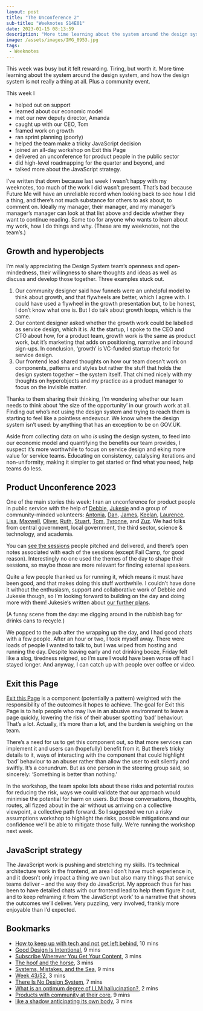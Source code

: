 ```yaml
---
layout: post
title: "The Unconference 2"
sub-title: "Weeknotes S14E01"
date: 2023-01-15 08:13:59
description: "More time learning about the system around the design system, and how the design system is not really a thing at all. Plus a community event."
image: /assets/images/IMG_8953.jpg
tags:
 - Weeknotes
---
```


This week was busy but it felt rewarding. Tiring, but worth it. More time learning about the system around the design system, and how the design system is not really a thing at all. Plus a community event.

This week I

- helped out on support
- learned about our economic model
- met our new deputy director, Amanda
- caught up with our CEO, Tom
- framed work on growth
- ran sprint planning (poorly)
- helped the team make a tricky JavaScript decision
- joined an all-day workshop on Exit this Page
- delivered an unconference for product people in the public sector
- did high-level roadmapping for the quarter and beyond, and
- talked more about the JavaScript strategy.

I’ve written that down because last week I wasn’t happy with my weeknotes, too much of the work I did wasn’t present. That’s bad because Future Me will have an unreliable record when looking back to see how I did a thing, and there’s not much substance for others to ask about, to comment on. Ideally my manager, their manager, and my manager’s manager’s manager can look at that list above and decide whether they want to continue reading. Same too for anyone who wants to learn about my work, how I do things and why. (These are my weeknotes, not the team’s.)

## Growth and hyperobjects

I’m really appreciating the Design System team’s openness and open-mindedness, their willingness to share thoughts and ideas as well as discuss and develop those together. Three examples stuck out.

1.  Our community designer said how funnels were an unhelpful model to think about growth, and that flywheels are better, which I agree with. I could have used a flywheel in the growth presentation but, to be honest, I don’t know what one is. But I do talk about growth loops, which is the same.
2.  Our content designer asked whether the growth work could be labelled as service design, which it is. At the startup, I spoke to the CEO and CTO about how, for a product team, growth work is the same as product work, but it’s marketing that adds on positioning, narrative and inbound sign-ups. In conclusion, ‘growth’ is VC-funded startup rhetoric for service design.
3.  Our frontend lead shared thoughts on how our team doesn’t work on components, patterns and styles but rather the stuff that holds the design system together – the system itself. That chimed nicely with my thoughts on hyperobjects and my practice as a product manager to focus on the invisible matter.

Thanks to them sharing their thinking, I’m wondering whether our team needs to think about ‘the size of the opportunity’ in our growth work at all. Finding out who’s not using the design system and trying to reach them is starting to feel like a pointless endeavour. We know where the design system isn’t used: by anything that has an exception to be on GOV.UK.

Aside from collecting data on who *is* using the design system, to feed into our economic model and quantifying the benefits our team provides, I suspect it’s more worthwhile to focus on service design and eking more value for service teams. Educating on consistency, catalysing iterations and non-uniformity, making it simpler to get started or find what you need, help teams do less.

## Product Unconference 2023

One of the main stories this week: I ran an unconference for product people in public service with the help of [Debbie](https://www.linkedin.com/in/debbie-blanchard-327684ab/), [Jukesie](https://www.linkedin.com/in/mjukes/) and a group of community-minded volunteers: [Antonia](https://www.linkedin.com/in/antonia-panayotova/), [Dan](https://www.linkedin.com/in/daniel-fyfield-5b0539162/), [James](https://www.linkedin.com/in/jiggott/), [Keelan](https://www.linkedin.com/in/keelanfh/), [Laurence](https://www.linkedin.com/in/laurence-mallows-6875ab93/), [Lisa](https://www.linkedin.com/in/lisa-scott-product/), [Maxwell](https://www.linkedin.com/in/maxwell-riess-94334aa3/), [Oliver](https://www.linkedin.com/in/oliverhannan/), [Ruth](https://www.linkedin.com/in/ruth-hammond-10b39a8b/), [Stuart](https://www.linkedin.com/in/stuartchalmers/), [Tom](https://www.linkedin.com/in/tomhubbardgreen/), [Tyronne](https://www.linkedin.com/in/tyronne-fisher/), and [Zuz](https://www.linkedin.com/in/zuz-kopecka-3a1ab8b0/). We had folks from central government, local government, the third sector, science & technology, and academia.

You can [see the sessions](https://bit.ly/pu23sessions) people pitched and delivered, and there’s open notes associated with each of the sessions (except Fail Camp, for good reason). Interestingly no one used the themes of the day to shape their sessions, so maybe those are more relevant for finding external speakers.

Quite a few people thanked us for running it, which means it must have been good, and that makes doing this stuff worthwhile. I couldn’t have done it without the enthusiasm, support and collaborative work of Debbie and Jukesie though, so I’m looking forward to building on the day and doing more with them! Jukesie’s written about [our further plans](https://digitalbydefault.com/2023/01/13/week-43-52/).

(A funny scene from the day: me digging around in the rubbish bag for drinks cans to recycle.)

We popped to the pub after the wrapping up the day, and I had good chats with a few people. After an hour or two, I took myself away. There were loads of people I wanted to talk to, but I was wiped from hosting and running the day. Despite leaving early and not drinking booze, Friday felt like a slog, tiredness reigned, so I’m sure I would have been worse off had I stayed longer. And anyway, I can catch up with people over coffee or video.

## Exit this Page

[Exit this Page](https://github.com/alphagov/govuk-design-system-backlog/issues/213) is a component (potentially a pattern) weighted with the responsibility of the outcomes it hopes to achieve. The goal for Exit this Page is to help people who may live in an abusive environment to leave a page quickly, lowering the risk of their abuser spotting ‘bad’ behaviour. That’s a lot. Actually, it’s more than a lot, and the burden is weighing on the team.

There’s a need for us to get this component out, so that more services can implement it and users can (hopefully) benefit from it. But there’s tricky details to it, ways of interacting with the component that could highlight ‘bad’ behaviour to an abuser rather than allow the user to exit silently and swiftly. It’s a conundrum. But as one person in the steering group said, so sincerely: ‘Something is better than nothing.’

In the workshop, the team spoke lots about these risks and potential routes for reducing the risk, ways we could validate that our approach would minimise the potential for harm on users. But those conversations, thoughts, routes, all fizzed about in the air without us arriving on a collective viewpoint, a collective path forward. So I suggested we run a risky assumptions workshop to highlight the risks, possible mitigations and our confidence we’ll be able to mitigate those fully. We’re running the workshop next week.

## JavaScript strategy

The JavaScript work is pushing and stretching my skills. It’s technical architecture work in the frontend, an area I don’t have much experience in, and it doesn’t only impact a thing we own but also many things that service teams deliver – and the way they do JavaScript. My approach thus far has been to have detailed chats with our frontend lead to help them figure it out, and to keep reframing it from ‘the JavaScript work’ to a narrative that shows the outcomes we’ll deliver. Very puzzling, very involved, frankly more enjoyable than I’d expected.

## Bookmarks

- [How to keep up with tech and not get left behind](https://www.itsnicethat.com/features/forward-thinking-how-not-to-get-left-behind-by-tech-040123), 10 mins
- [Good Design Is Intentional](https://jonyablonski.com/articles/2022/good-design-is-intentional/), 9 mins
- [Subscribe Wherever You Get Your Content](https://blog.jim-nielsen.com/2023/subscribe-wherever-you-get-your-content/), 3 mins
- [The hoof and the horse](https://ethanmarcotte.com/wrote/the-hoof-and-the-horse/), 3 mins
- [Systems, Mistakes, and the Sea](https://www.robinrendle.com/essays/systems-mistakes-and-the-sea), 9 mins
- [Week 43/52](https://digitalbydefault.com/2023/01/13/week-43-52/), 3 mins
- [There Is No Design System](https://24ways.org/2019/there-is-no-design-system/), 7 mins
- [What is an optimum degree of LLM hallucination?](https://marginalrevolution.com/marginalrevolution/2023/01/what-is-the-optimum-degree-of-llm-hallucination.html), 2 mins
- [Products with community at their core](https://sarahdrinkwater.medium.com/products-with-community-at-their-core-e53d8810276b), 9 mins
- [like a shadow anticipating its own body](https://www.velcro-city.co.uk/like-a-shadow-anticipating-its-own-body/), 3 mins
